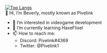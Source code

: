 [![Top Langs](https://github-readme-stats.vercel.app/api/top-langs/?username=MemeHoovy)](https://github.com/anuraghazra/github-readme-stats)  
👋 Hi, I’m Beverly, mostly known as Pivelink
- 👀 I’m interested in videogame development
- 🌱 I’m currently learning HaxeFlixel
- 📫 How to reach me:
    - Discord: Pivelink#4369
    - Twitter: @Pivelink1

<!---
Pivelink1/Pivelink1 is a ✨ special ✨ repository because its `README.md` (this file) appears on your GitHub profile.
You can click the Preview link to take a look at your changes.
--->
